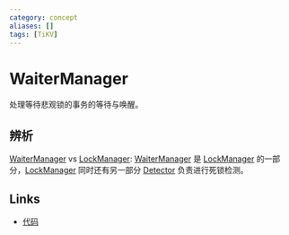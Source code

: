 ```yaml
---
category: concept
aliases: []
tags: [TiKV]
---
```

# WaiterManager

处理等待悲观锁的事务的等待与唤醒。

## 辨析

[WaiterManager](#/prerendered/what%2FWaiterManager.htmlpart) vs [LockManager](#/prerendered/what%2FLockManager.htmlpart): [WaiterManager](#/prerendered/what%2FWaiterManager.htmlpart) 是 [LockManager](#/prerendered/what%2FLockManager.htmlpart) 的一部分，[LockManager](#/prerendered/what%2FLockManager.htmlpart) 同时还有另一部分 [Detector](#/prerendered/what%2FDetector.htmlpart) 负责进行死锁检测。

## Links

- [代码](https://github.com/tikv/tikv/blob/515df8d552cce67111991fc6b205ec2905716c2b/src/server/lock_manager/waiter_manager.rs#L448)
